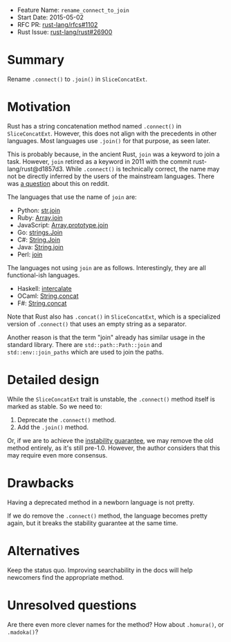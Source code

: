 - Feature Name: `rename_connect_to_join`
- Start Date: 2015-05-02
- RFC PR: [rust-lang/rfcs#1102](https://github.com/rust-lang/rfcs/pull/1102)
- Rust Issue: [rust-lang/rust#26900](https://github.com/rust-lang/rust/issues/26900)

# Summary

Rename `.connect()` to `.join()` in `SliceConcatExt`.

# Motivation

Rust has a string concatenation method named `.connect()` in `SliceConcatExt`.
However, this does not align with the precedents in other languages. Most
languages use `.join()` for that purpose, as seen later.

This is probably because, in the ancient Rust, `join` was a keyword to join a
task. However, `join` retired as a keyword in 2011 with the commit
rust-lang/rust@d1857d3. While `.connect()` is technically correct, the name may
not be directly inferred by the users of the mainstream languages. There was [a
question] about this on reddit.

[a question]: http://www.reddit.com/r/rust/comments/336rj3/whats_the_best_way_to_join_strings_with_a_space/

The languages that use the name of `join` are:

- Python: [str.join](https://docs.python.org/3/library/stdtypes.html#str.join)
- Ruby: [Array.join](http://ruby-doc.org/core-2.2.0/Array.html#method-i-join)
- JavaScript: [Array.prototype.join](https://developer.mozilla.org/en-US/docs/Web/JavaScript/Reference/Global_Objects/Array/join)
- Go: [strings.Join](https://golang.org/pkg/strings/#Join)
- C#: [String.Join](https://msdn.microsoft.com/en-us/library/dd783876%28v=vs.110%29.aspx?f=255&MSPPError=-2147217396)
- Java: [String.join](http://docs.oracle.com/javase/8/docs/api/java/lang/String.html#join-java.lang.CharSequence-java.lang.Iterable-)
- Perl: [join](http://perldoc.perl.org/functions/join.html)

The languages not using `join` are as follows. Interestingly, they are
all functional-ish languages.

- Haskell: [intercalate](http://hackage.haskell.org/package/text-1.2.0.4/docs/Data-Text.html#v:intercalate)
- OCaml: [String.concat](http://caml.inria.fr/pub/docs/manual-ocaml/libref/String.html#VALconcat)
- F#: [String.concat](https://msdn.microsoft.com/en-us/library/ee353761.aspx)

Note that Rust also has `.concat()` in `SliceConcatExt`, which is a specialized
version of `.connect()` that uses an empty string as a separator.

Another reason is that the term "join" already has similar usage in the standard
library. There are `std::path::Path::join` and `std::env::join_paths` which are
used to join the paths.

# Detailed design

While the `SliceConcatExt` trait is unstable, the `.connect()` method itself is
marked as stable. So we need to:

1. Deprecate the `.connect()` method.
2. Add the `.join()` method.

Or, if we are to achieve the [instability guarantee], we may remove the old
method entirely, as it's still pre-1.0. However, the author considers that this
may require even more consensus.

[instability guarantee]: https://github.com/rust-lang/rust/issues/24928

# Drawbacks

Having a deprecated method in a newborn language is not pretty.

If we do remove the `.connect()` method, the language becomes pretty again, but
it breaks the stability guarantee at the same time.

# Alternatives

Keep the status quo. Improving searchability in the docs will help newcomers
find the appropriate method.

# Unresolved questions

Are there even more clever names for the method? How about `.homura()`, or
`.madoka()`?
